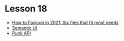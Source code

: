 # Lesson 18

* [How to Favicon in 2021: Six files that fit most needs](https://evilmartians.com/chronicles/how-to-favicon-in-2021-six-files-that-fit-most-needs)
* [Semantic UI](http://www.semantic-ui.com/)
* [Punk API](https://punkapi.com/documentation/v2)
